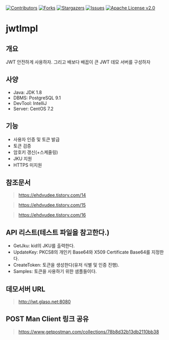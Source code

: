 [![Contributors][contributors-shield]][contributors-url]
[![Forks][forks-shield]][forks-url]
[![Stargazers][stars-shield]][stars-url]
[![Issues][issues-shield]][issues-url]
[![Apache License v2.0][license-shield]][license-url]

# jwtImpl

## 개요

JWT 안전하게 사용하자. 그리고 배보다 배꼽이 큰 JWT 데모 서버를 구성하자

## 사양
* Java: JDK 1.8
* DBMS: PostgreSQL 9.1
* DevTool: IntelliJ
* Server: CentOS 7.2

## 기능

* 사용자 인증 및 토큰 발급
* 토큰 검증
* 암호키 갱신(+스케줄링)
* JKU 지원
* HTTPS 미지원

## 참조문서

>https://ehdvudee.tistory.com/14

>https://ehdvudee.tistory.com/15

>https://ehdvudee.tistory.com/16

## API 리스트(테스트 파일을 참고한다.)

* GetJku: kid의 JKU를 출력한다.
* UpdateKey: PKCS8의 개인키 Base64와 X509 Certificate Base64를 지정한다.
* CreateToken: 토큰을 생성한다(유저 식별 및 인증 진행).
* Samples: 토큰을 사용하기 위한 샘플들이다. 

## 데모서버 URL
> http://jwt.glaso.net:8080

## POST Man Client 링크 공유
> https://www.getpostman.com/collections/78b8d32b13db2110bb38



<!-- MARKDOWN LINKS & IMAGES -->
<!-- https://www.markdownguide.org/basic-syntax/#reference-style-links -->
[contributors-shield]: https://img.shields.io/github/contributors/ehdvudee/jwtImpl.svg?style=flat-square
[contributors-url]: https://github.com/ehdvudee/jwtImpl/graphs/contributors
[forks-shield]: https://img.shields.io/github/forks/ehdvudee/jwtImpl.svg?style=flat-square
[forks-url]: https://github.com/ehdvudee/jwtImpl/network/members
[stars-shield]: https://img.shields.io/github/stars/ehdvudee/jwtImpl.svg?style=flat-square
[stars-url]: https://github.com/ehdvudee/jwtImpl/stargazers
[issues-shield]: https://img.shields.io/github/issues/ehdvudee/jwtImpl.svg?style=flat-square
[issues-url]: https://github.com/ehdvudee/jwtImpl/issues
[license-shield]: https://img.shields.io/github/license/ehdvudee/jwtImpl.svg?style=flat-square
[license-url]: https://github.com/ehdvudee/jwtImpl/blob/master/LICENSE

